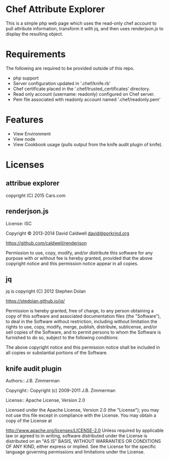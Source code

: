 Chef Attribute Explorer
=======================
This is a simple php web page which uses the read-only chef account to pull attribute information, transform it with jq, and then uses renderjson.js to display the resulting object.

Requirements
============
The following are required to be provided outside of this repo.  
- php support
- Server configuration updated in '.chef/knife.rb'
- Chef certificate placed in the '.chef/trusted_certificates' directory.
- Read only account (username: readonly) configured on Chef server.
- Pem file associated with readonly account named '.chef/readonly.pem'

Features
========
- View Environment
- View node 
- View Cookbook usage (pulls output from the knife audit plugin of knife).




Licenses
========

attribue explorer
-----------------
copyright (C) 2015 Cars.com



renderjson.js
-------------
License: ISC

Copyright © 2013-2014 David Caldwell <david@porkrind.org>

https://github.com/caldwell/renderjson

Permission to use, copy, modify, and/or distribute this software for any purpose with or without fee is hereby granted, provided that the above copyright notice and this permission notice appear in all copies.



jq
----
jq is copyright (C) 2012 Stephen Dolan

https://stedolan.github.io/jq/

Permission is hereby granted, free of charge, to any person obtaining
a copy of this software and associated documentation files (the
"Software"), to deal in the Software without restriction, including
without limitation the rights to use, copy, modify, merge, publish,
distribute, sublicense, and/or sell copies of the Software, and to
permit persons to whom the Software is furnished to do so, subject to
the following conditions:

The above copyright notice and this permission notice shall be
included in all copies or substantial portions of the Software.

knife audit plugin
------------------

Authors:: J.B. Zimmerman

Copyright:: Copyright (c) 2009-2011 J.B. Zimmerman

License:: Apache License, Version 2.0

Licensed under the Apache License, Version 2.0 (the "License"); you may not use this file except in compliance with the License. You may obtain a copy of the License at

http://www.apache.org/licenses/LICENSE-2.0
Unless required by applicable law or agreed to in writing, software distributed under the License is distributed on an "AS IS" BASIS, WITHOUT WARRANTIES OR CONDITIONS OF ANY KIND, either express or implied. See the License for the specific language governing permissions and limitations under the License.
